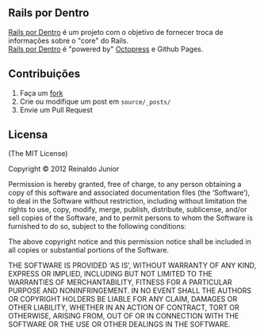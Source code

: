 ## Rails por Dentro

[Rails por Dentro](http://rails-por-dentro.github.com) é um projeto com o objetivo de fornecer troca de informações sobre o "core" do Rails.  
[Rails por Dentro](http://rails-por-dentro.github.com) é "powered by" [Octopress](http://octopress.org) e Github Pages.

## Contribuições

1. Faça um [fork](https://github.com/rails-por-dentro/site/fork_select)
2. Crie ou modifique um post em `source/_posts/`
3. Envie um Pull Request

## Licensa
(The MIT License)

Copyright © 2012 Reinaldo Junior

Permission is hereby granted, free of charge, to any person obtaining a copy of this software and associated documentation files (the ‘Software’), to deal in the Software without restriction, including without limitation the rights to use, copy, modify, merge, publish, distribute, sublicense, and/or sell copies of the Software, and to permit persons to whom the Software is furnished to do so, subject to the following conditions:

The above copyright notice and this permission notice shall be included in all copies or substantial portions of the Software.

THE SOFTWARE IS PROVIDED ‘AS IS’, WITHOUT WARRANTY OF ANY KIND, EXPRESS OR IMPLIED, INCLUDING BUT NOT LIMITED TO THE WARRANTIES OF MERCHANTABILITY, FITNESS FOR A PARTICULAR PURPOSE AND NONINFRINGEMENT. IN NO EVENT SHALL THE AUTHORS OR COPYRIGHT HOLDERS BE LIABLE FOR ANY CLAIM, DAMAGES OR OTHER LIABILITY, WHETHER IN AN ACTION OF CONTRACT, TORT OR OTHERWISE, ARISING FROM, OUT OF OR IN CONNECTION WITH THE SOFTWARE OR THE USE OR OTHER DEALINGS IN THE SOFTWARE.